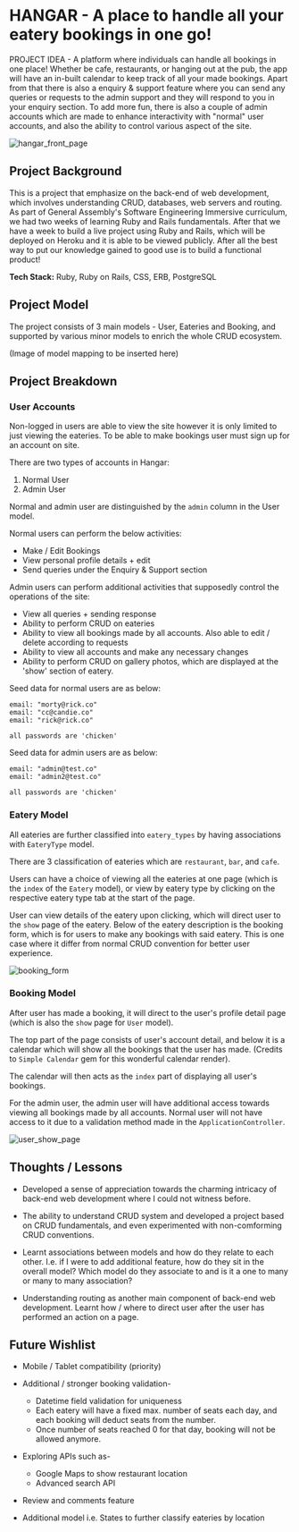 # **HANGAR - A place to handle all your eatery bookings in one go!**

PROJECT IDEA - A platform where individuals can handle all bookings in one place! Whether be cafe, restaurants, or hanging out at the pub, the app will have an in-built calendar to keep track of all your made bookings. Apart from that there is also a enquiry & support feature where you can send any queries or requests to the admin support and they will respond to you in your enquiry section. To add more fun, there is also a couple of admin accounts which are made to enhance interactivity with "normal" user accounts, and also the ability to control various aspect of the site. 

![hangar_front_page](https://res.cloudinary.com/dpu8e4ucu/image/upload/v1662288366/Project%201%20Images/Screen_Shot_2022-09-04_at_8.38.01_pm_x9qbvj.png)

## **Project Background**

This is a project that emphasize on the back-end of web development, which involves understanding CRUD, databases, web servers and routing. As part of General Assembly's Software Engineering Immersive curriculum, we had two weeks of learning Ruby and Rails fundamentals. After that we have a week to build a live project using Ruby and Rails, which will be deployed on Heroku and it is able to be viewed publicly. After all the best way to put our knowledge gained to good use is to build a functional product!

**Tech Stack:** Ruby, Ruby on Rails, CSS, ERB, PostgreSQL

## **Project Model**

The project consists of 3 main models - User, Eateries and Booking, and supported by various minor models to enrich the whole CRUD ecosystem. 

(Image of model mapping to be inserted here)

## **Project Breakdown**

### **User Accounts**

Non-logged in users are able to view the site however it is only limited to just viewing the eateries. To be able to make bookings user must sign up for an account on site.

There are two types of accounts in Hangar:
1. Normal User
2. Admin User

Normal and admin user are distinguished by the `admin` column in the User model. 

Normal users can perform the below activities:
* Make / Edit Bookings
* View personal profile details + edit
* Send queries under the Enquiry & Support section

Admin users can perform additional activities that supposedly control the operations of the site:
* View all queries + sending response
* Ability to perform CRUD on eateries
* Ability to view all bookings made by all accounts. Also able to edit / delete according to requests
* Ability to view all accounts and make any necessary changes
* Ability to perform CRUD on gallery photos, which are displayed at the 'show' section of eatery.

Seed data for normal users are as below:
```
email: "morty@rick.co"
email: "cc@candie.co"
email: "rick@rick.co"

all passwords are 'chicken'
```

Seed data for admin users are as below:
```
email: "admin@test.co"
email: "admin2@test.co"

all passwords are 'chicken'
```
### **Eatery Model**

All eateries are further classified into `eatery_types` by having associations with `EateryType` model. 

There are 3 classification of eateries which are `restaurant`, `bar`, and `cafe`.

Users can have a choice of viewing all the eateries at one page (which is the `index` of the `Eatery` model), or view by eatery type by clicking on the respective eatery type tab at the start of the page.

User can view details of the eatery upon clicking, which will direct user to the `show` page of the eatery. Below of the eatery description is the booking form, which is for users to make any bookings with said eatery. This is one case where it differ from normal CRUD convention for better user experience. 

![booking_form](https://res.cloudinary.com/dpu8e4ucu/image/upload/v1662288366/Project%201%20Images/Screen_Shot_2022-09-04_at_8.37.46_pm_dnajy3.png)

### **Booking Model**

After user has made a booking, it will direct to the user's profile detail page (which is also the `show` page for `User` model).

The top part of the page consists of user's account detail, and below it is a calendar which will show all the bookings that the user has made. (Credits to `Simple Calendar` gem for this wonderful calendar render). 

The calendar will then acts as the `index` part of displaying all user's bookings.

For the admin user, the admin user will have additional access towards viewing all bookings made by all accounts. Normal user will not have access to it due to a validation method made in the `ApplicationController`.

![user_show_page](https://res.cloudinary.com/dpu8e4ucu/image/upload/v1662288365/Project%201%20Images/Screen_Shot_2022-09-04_at_8.37.03_pm_py417l.png)

## **Thoughts / Lessons**
* Developed a sense of appreciation towards the charming intricacy of back-end web development where I could not witness before.

* The ability to understand CRUD system and developed a project based on CRUD fundamentals, and even experimented with non-comforming CRUD conventions.

* Learnt associations between models and how do they relate to each other. I.e. if I were to add additional feature, how do they sit in the overall model? Which model do they associate to and is it a one to many or many to many association?

* Understanding routing as another main component of back-end web development. Learnt how / where to direct user after the user has performed an action on a page.

## **Future Wishlist**
* Mobile / Tablet compatibility (priority)
* Additional / stronger booking validation-
    * Datetime field validation for uniqueness
    * Each eatery will have a fixed max. number of seats each day, and each booking will deduct seats from the number.
    * Once number of seats reached 0 for that day, booking will not be allowed anymore.

* Exploring APIs such as- 
    * Google Maps to show restaurant location
    * Advanced search API 

* Review and comments feature
* Additional model i.e. States to further classify eateries by location






